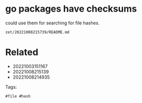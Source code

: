 # go packages have checksums

could use them for searching for file hashes.

` zet/20221008215739/README.md `

# Related

- 20221003151167
- 20221008215139
- 20221008214935

Tags:

    #file #hash
